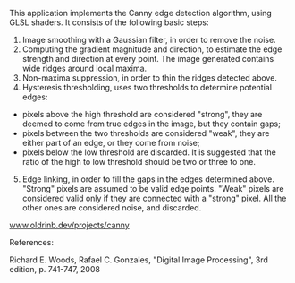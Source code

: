 This application implements the Canny edge detection algorithm, using GLSL
shaders. It consists of the following basic steps:
1. Image smoothing with a Gaussian filter, in order to remove the noise.
2. Computing the gradient magnitude and direction, to estimate the edge
strength and direction at every point. The image generated contains wide
ridges around local maxima.
3. Non-maxima suppression, in order to thin the ridges detected above.
4. Hysteresis thresholding, uses two thresholds to determine potential edges:
- pixels above the high threshold are considered "strong", they are deemed
to come from true edges in the image, but they contain gaps;
- pixels between the two thresholds are considered "weak", they are either part
of an edge, or they come from noise;
- pixels below the low threshold are discarded.
It is suggested that the ratio of the high to low threshold should be two
or three to one.
5. Edge linking, in order to fill the gaps in the edges determined above.
"Strong" pixels are assumed to be valid edge points. "Weak" pixels are
considered valid only if they are connected with a "strong" pixel. All the
other ones are considered noise, and discarded.

www.oldrinb.dev/projects/canny

References:

Richard E. Woods, Rafael C. Gonzales, "Digital Image Processing", 3rd edition,
p. 741-747, 2008
